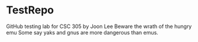 # TestRepo
GitHub testing lab for CSC 305 by Joon Lee
Beware the wrath of the hungry emu
Some say yaks and gnus are more dangerous than emus.

